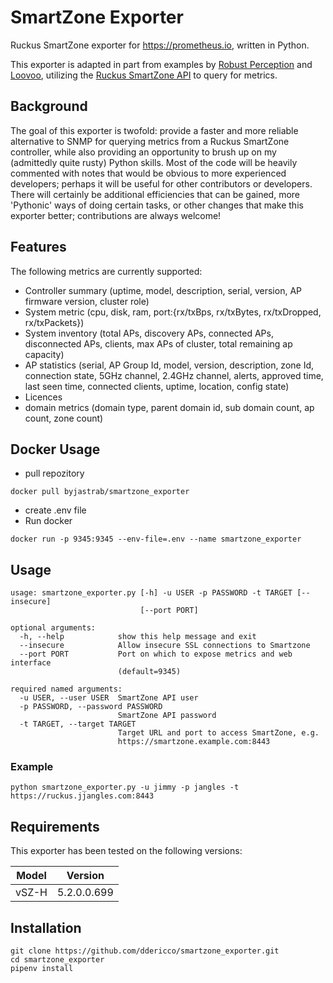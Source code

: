 # SmartZone Exporter

Ruckus SmartZone exporter for https://prometheus.io, written in Python.

This exporter is adapted in part from examples by [Robust Perception](https://www.robustperception.io/writing-a-jenkins-exporter-in-python/) and [Loovoo](https://github.com/lovoo/jenkins_exporter), utilizing the [Ruckus SmartZone API](http://docs.ruckuswireless.com/smartzone/5.2.0/sz100-public-api-reference-guide-520.html#access-point-operational-retrieve-operational-information-get) to query for metrics.

## Background
The goal of this exporter is twofold: provide a faster and more reliable alternative to SNMP for querying metrics from a Ruckus SmartZone controller, while also providing an opportunity to brush up on my (admittedly quite rusty) Python skills. Most of the code will be heavily commented with notes that would be obvious to more experienced developers; perhaps it will be useful for other contributors or developers. There will certainly be additional efficiencies that can be gained, more 'Pythonic' ways of doing certain tasks, or other changes that make this exporter better; contributions are always welcome!

## Features
The following metrics are currently supported:
* Controller summary (uptime, model, description, serial, version, AP firmware version, cluster role)
* System metric (cpu, disk, ram, port:{rx/txBps, rx/txBytes, rx/txDropped, rx/txPackets})
* System inventory (total APs, discovery APs, connected APs, disconnected APs, clients, max APs of cluster, total remaining ap capacity)
* AP statistics (serial, AP Group Id, model, version, description, zone Id, connection state, 5GHz channel, 2.4GHz channel, alerts, approved time,
 last seen time, connected clients, uptime, location, config state)
 * Licences
 * domain metrics (domain type, parent domain id, sub domain count, ap count, zone count)

## Docker Usage
* pull repozitory
``` docker
docker pull byjastrab/smartzone_exporter
```
* create .env file
* Run docker
``` docker
docker run -p 9345:9345 --env-file=.env --name smartzone_exporter
```

## Usage
```
usage: smartzone_exporter.py [-h] -u USER -p PASSWORD -t TARGET [--insecure]
                             [--port PORT]

optional arguments:
  -h, --help            show this help message and exit
  --insecure            Allow insecure SSL connections to Smartzone
  --port PORT           Port on which to expose metrics and web interface
                        (default=9345)

required named arguments:
  -u USER, --user USER  SmartZone API user
  -p PASSWORD, --password PASSWORD
                        SmartZone API password
  -t TARGET, --target TARGET
                        Target URL and port to access SmartZone, e.g.
                        https://smartzone.example.com:8443
```
### Example
```
python smartzone_exporter.py -u jimmy -p jangles -t https://ruckus.jjangles.com:8443
```

## Requirements
This exporter has been tested on the following versions:

| Model | Version     |
|-------|-------------|
| vSZ-H | 5.2.0.0.699 |

## Installation
```
git clone https://github.com/ddericco/smartzone_exporter.git
cd smartzone_exporter
pipenv install
```
